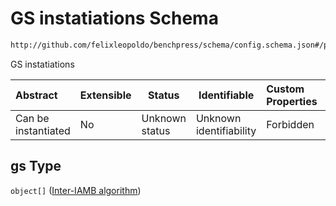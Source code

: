 # GS instatiations Schema

```txt
http://github.com/felixleopoldo/benchpress/schema/config.schema.json#/properties/resources/properties/structure_learning_algorithms/properties/gs
```

GS instatiations


| Abstract            | Extensible | Status         | Identifiable            | Custom Properties | Additional Properties | Access Restrictions | Defined In                                                                  |
| :------------------ | ---------- | -------------- | ----------------------- | :---------------- | --------------------- | ------------------- | --------------------------------------------------------------------------- |
| Can be instantiated | No         | Unknown status | Unknown identifiability | Forbidden         | Allowed               | none                | [config.schema.json\*](../../out/config.schema.json "open original schema") |

## gs Type

`object[]` ([Inter-IAMB algorithm](config-definitions-inter-iamb-algorithm.md))
